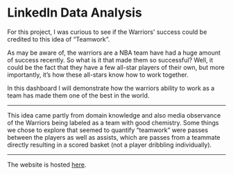 # LinkedIn Data Analysis

For this project, I was curious to see if the Warriors' success could be credited to this idea of “Teamwork”.

As may be aware of, the warriors are a NBA team have had a huge amount of success recently. So what is it that made them so successful? Well, it could be the fact that they have a few all-star players of their own, but more importantly, it’s how these all-stars know how to work together.

In this dashboard I will demonstrate how the warriors ability to work as a team has made them one of the best in the world.

----

This idea came partly from domain knowledge and also media observance of the Warriors being labeled as a team with good chemistry. Some things we chose to explore that seemed to quantify “teamwork” were passes between the players as well as assists, which are passes from a teammate directly resulting in a scored basket (not a player dribbling individually).

----

The website is hosted [here](https://stephaniemoore14.github.io/covid_interactions-viz/).
